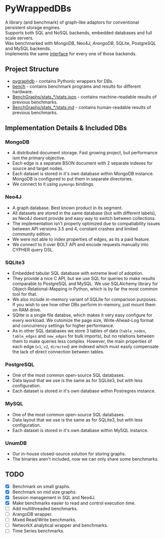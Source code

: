 # PyWrappedDBs

A library (and benchmark) of graph-like adaptors for conventional persistent storage engines. <br/>
Supports both SQL and NoSQL backends, embedded databases and full scale servers. <br/>
Was benchmarked with MongoDB, Neo4J, *ArangoDB*, SQLite, PostgreSQL and MySQL backends. <br/>
Implements the same [interface](adapters/base.py) for every one of those backends.

## Project Structure

* [pygraphdb](pygraphdb) - contains Pythonic wrappers for DBs.
* [bench](bench) - contains benchmark programs and results for different hardware.
* [BenchGraphs/stats_*/stats.json](BenchGraphs/MacbookPro/stats.json) - contains machine-readable results of previous benchmarks.
* [BenchGraphs/stats_*/stats.md](BenchGraphs/MacbookPro/stats.md) - contains human-readable results of previous benchmarks.

## Implementation Details & Included DBs

### MongoDB

* A distributed document storage. Fast growing project, but performance isnt the primary objective.
* Each edge is a separate BSON document with 2 separate indexes for source and target nodes.
* Each dataset is stored in it's own database within MongoDB instance. MongoDB is configured to put them in separate directories.
* We connect to it using `pymongo` bindings.

### Neo4J

* A graph database. Best known product in its segment.
* All datasets are stored in the same database (but with different labels), as Neo4J doesnt provide and easy way to switch between collections.
* The implementation isn't properly optimized due to compatiability issues between API versions 3.5 and 4, constant crashes and limited community edition.
* We were not able to index properties of edges, as its a paid feature.
* We connect to it over BOLT API and encode requests manually into CYPHER query DSL.

### SQLite3

* Embedded tabular SQL database with extreme level of adoption.
* They provide a nice C API, but we use SQL for queries to make results comparable to PostgreSQL and MySQL. We use SQLAlchemy library for Object-Relational-Mapping in Python, which is by far the most common tool for that.
* We also include in-memory variant of SQLite for comparison purposes. If you wish to see how other DBs perform in-memory, just mount them on RAM drive.
* SQlite is a single file databse, which makes it very easy configure for every workload. We cutomize the page size, Write-Ahead-Log format and concurrency settings for higher performance.
* As in other SQL databases we store 3 tables of data (`table_nodes`, `table_edges` and `new_edges` for bulk imports), but no relations between them to make queries less complex. However, the main properties of each edge (`v1`, `v2`, `directed`) are indexed which must easily compensate the lack of direct connection between tables.

### PostgreSQL

* One of the most common open-source SQL databases.
* Data layout that we use is the same as for SQLite3, but with less configuration.
* Each dataset is stored in it's own database within Postregres instance.

### MySQL

* One of the most common open-source SQL databases.
* Data layout that we use is the same as for SQLite3, but with less configuration.
* Each dataset is stored in it's own database within MySQL instance.

### UnumDB

* Our in-house closed-source solution for storing graphs.
* The binaries aren't included, now we can only share some benchmarks.

## TODO

- [x] Benchmark on small graphs.
- [x] Benchmark on mid size graphs.
- [x] Session management in SQL and Neo4J.
- [x] Make benchmarks easier to read and control execution time.
- [ ] Add multithreaded benchmarks.
- [ ] ArangoDB wrapper.
- [ ] Mixed Read/Write benchmarks.
- [ ] NetworkX analytical wrapper and benchmarks.
- [ ] Time Series benchmarks.
